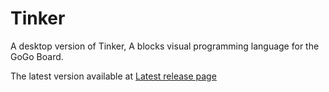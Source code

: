 # Tinker
A desktop version of Tinker, A blocks visual programming language for the GoGo Board.

The latest version available at [Latest release page](https://github.com/LILCMU/TinkerDesktop/releases/latest)
